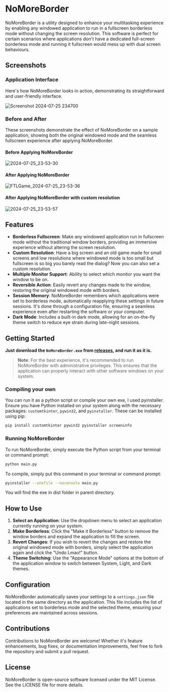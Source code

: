 # NoMoreBorder

NoMoreBorder is a utility designed to enhance your multitasking experience by enabling any windowed application to run in a fullscreen borderless mode without changing the screen resolution. This software is perfect for certain scenarios where applications don't have a dedicated full-screen borderless mode and running it fullscreen would mess up with dual screen behaviours.

## Screenshots

### Application Interface

Here's how NoMoreBorder looks in action, demonstrating its straightforward and user-friendly interface.

![Screenshot 2024-07-25 234700](https://github.com/user-attachments/assets/33682870-2d65-4683-bc57-794c06a8746c)

### Before and After

These screenshots demonstrate the effect of NoMoreBorder on a sample application, showing both the original windowed mode and the seamless fullscreen experience after applying NoMoreBorder.

#### Before Applying NoMoreBorder

![2024-07-25_23-53-30](https://github.com/user-attachments/assets/832e5ca1-2fde-45ca-8432-e85a9298f140)

#### After Applying NoMoreBorder

![FTLGame_2024-07-25_23-53-36](https://github.com/user-attachments/assets/cff48b76-fae0-4de8-846c-f48ff7a5b430)

#### After Applying NoMoreBorder with custom resolution

![2024-07-25_23-53-57](https://github.com/user-attachments/assets/b6051378-cd1d-4d05-a332-5d8503e393a8)

## Features

- **Borderless Fullscreen**: Make any windowed application run in fullscreen mode without the traditional window borders, providing an immersive experience without altering the screen resolution.
- **Custom Resolution**: Have a big screen and an old game made for small screens and low resolutions where windowed mode is too small but fullscreen is so big you barely read the dialog? Now you can also set a custom resolution.
- **Multiple Monitor Support**: Ability to select which monitor you want the window to be on.
- **Reversible Action**: Easily revert any changes made to the window, restoring the original windowed mode with borders.
- **Session Memory**: NoMoreBorder remembers which applications were set to borderless mode, automatically reapplying these settings in future sessions. It's done through a configuration file, ensuring a seamless experience even after restarting the software or your computer.
- **Dark Mode**: Includes a built-in dark mode, allowing for an on-the-fly theme switch to reduce eye strain during late-night sessions.

## **Getting Started**

**Just download the `NoMoreBorder.exe` from [releases](https://github.com/invcble/NoMoreBorder/releases), and run it as it is.**

> **Note**: For the best experience, it's recommended to run NoMoreBorder with administrative privileges. This ensures that the application can properly interact with other software windows on your system.

### Compiling your own

You can run it as a python script or compile your own exe, I used pyinstaller. Ensure you have Python installed on your system along with the necessary packages: `customtkinter`, `pywin32`, and `pyinstaller`. These can be installed using pip:

```bash
pip install customtkinter pywin32 pyinstaller screeninfo
```

### Running NoMoreBorder

To run NoMoreBorder, simply execute the Python script from your terminal or command prompt:

```bash
python main.py
```
To compile, simply put this command in your terminal or command prompt:

```bash
pyinstaller --onefile --noconsole main.py
```

You will find the exe in dist folder in parent directory.

## How to Use

1. **Select an Application**: Use the dropdown menu to select an application currently running on your system.
2. **Make Borderless**: Click the "Make it Borderless" button to remove the window borders and expand the application to fill the screen.
3. **Revert Changes**: If you wish to revert the changes and restore the original windowed mode with borders, simply select the application again and click the "Undo Lmao!" button.
4. **Theme Switching**: Use the "Appearance Mode" options at the bottom of the application window to switch between System, Light, and Dark themes.

## Configuration

NoMoreBorder automatically saves your settings to a `settings.json` file located in the same directory as the application. This file includes the list of applications set to borderless mode and the selected theme, ensuring your preferences are maintained across sessions.

## Contributions

Contributions to NoMoreBorder are welcome! Whether it's feature enhancements, bug fixes, or documentation improvements, feel free to fork the repository and submit a pull request.

## License

NoMoreBorder is open-source software licensed under the MIT License. See the LICENSE file for more details.
